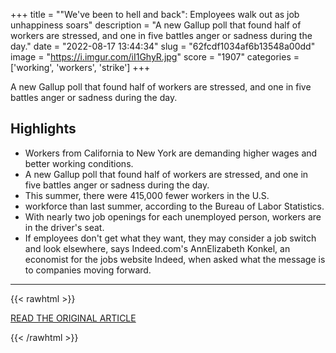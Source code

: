 +++
title = "\"We've been to hell and back\": Employees walk out as job unhappiness soars"
description = "A new Gallup poll that found half of workers are stressed, and one in five battles anger or sadness during the day."
date = "2022-08-17 13:44:34"
slug = "62fcdf1034af6b13548a00dd"
image = "https://i.imgur.com/iI1GhyR.jpg"
score = "1907"
categories = ['working', 'workers', 'strike']
+++

A new Gallup poll that found half of workers are stressed, and one in five battles anger or sadness during the day.

## Highlights

- Workers from California to New York are demanding higher wages and better working conditions.
- A new Gallup poll that found half of workers are stressed, and one in five battles anger or sadness during the day.
- This summer, there were 415,000 fewer workers in the U.S.
- workforce than last summer, according to the Bureau of Labor Statistics.
- With nearly two job openings for each unemployed person, workers are in the driver's seat.
- If employees don't get what they want, they may consider a job switch and look elsewhere, says Indeed.com's AnnElizabeth Konkel, an economist for the jobs website Indeed, when asked what the message is to companies moving forward.

---

{{< rawhtml >}}
  <p class="article-category">
    <a target="_blank" href="https://www.cbsnews.com/news/amazon-walkout-nurse-strike-gallup-employee-satisfaction/?ftag=CNM-00-10aab7e&amp;linkId=177485197">READ THE ORIGINAL ARTICLE</a>
  </p>
{{< /rawhtml >}}
